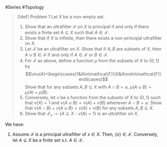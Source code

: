 #Series #Topology 
> [!def] Problem 1
> Let $X$ be a non-empty set.
> 1. Show that an ultrafilter $\mathcal{F}$ on $X$ is principal if and only if there exists a finite set $A\subseteq X$ such that $A\in\mathcal{F}$.
> 2. Show that if $X$ is infinite, then there exists a non-principal ultrafilter on $X$.
> 3. Let $\mathcal{F}$ be an ultrafilter on $X$. Show that if $A,B$ are subsets of $X$, then $A\cup B\in \mathcal{F}$ if and only if $A\in \mathcal{F}$ or $B\in \mathcal{F}$.
> 4. For $\mathcal{F}$ as above, define a function $\mu$ from the subsets of $X$ to $\{ 0,1 \}$ by $$\mu(A)=\begin{cases}1&A\in\mathcal{F}\\0&A\notin\mathcal{F}\end{cases}$$Show that for any subsets $A,B\subseteq X$ with $A\cap B=\varnothing$, $\mu(A\cup B)=\mu(A)+\mu(B)$.
> 5. Conversely, let $\nu$ be a function from the subsets of $X$ to $\{ 0,1 \}$ such that $\nu(X)=1$ and $\nu(A\cup B)=\nu(A)+\nu(B)$ whenever $A\cap B=\varnothing$. Show that $\nu(A\cap B)+\nu(A\cup B)=\nu(A)+\nu(B)$ for any subsets $A,B\subseteq X$.
> 6. Show that $\mathcal{F}_{\nu}:=\{ A \subseteq X:\nu(A)=1 \}$ is an ultrafilter on X.

We have: 
1. Assume $\mathcal{F}$ is a principal ultrafilter of $x\in X$. Then, $\{ x \}\in \mathcal{F}$. Conversely, let $A\subseteq X$ be a finite set s.t. $A\in \mathcal{F}$. 
